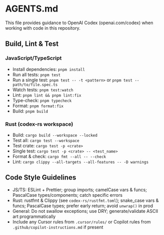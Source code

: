 # AGENTS.md

This file provides guidance to OpenAI Codex (openai.com/codex) when working with
code in this repository.

## Build, Lint & Test

### JavaScript/TypeScript
- Install dependencies: `pnpm install`
- Run all tests: `pnpm test`
- Run a single test: `pnpm test -- -t <pattern>` or `pnpm test -- path/to/file.spec.ts`
- Watch tests: `pnpm test:watch`
- Lint: `pnpm lint && pnpm lint:fix`
- Type-check: `pnpm typecheck`
- Format: `pnpm format:fix`
- Build: `pnpm build`

### Rust (codex-rs workspace)
- Build: `cargo build --workspace --locked`
- Test all: `cargo test --workspace`
- Test crate: `cargo test -p <crate>`
- Single test: `cargo test -p <crate> -- <test_name>`
- Format & check: `cargo fmt --all -- --check`
- Lint: `cargo clippy --all-targets --all-features -- -D warnings`

## Code Style Guidelines

- JS/TS: ESLint + Prettier; group imports; camelCase vars & funcs; PascalCase types/components; catch specific errors
- Rust: rustfmt & Clippy (see `codex-rs/rustfmt.toml`); snake_case vars & funcs; PascalCase types; prefer early return; avoid `unwrap()` in prod
- General: Do not swallow exceptions; use DRY; generate/validate ASCII art programmatically
- Include any Cursor rules from `.cursor/rules/` or Copilot rules from `.github/copilot-instructions.md` if present
